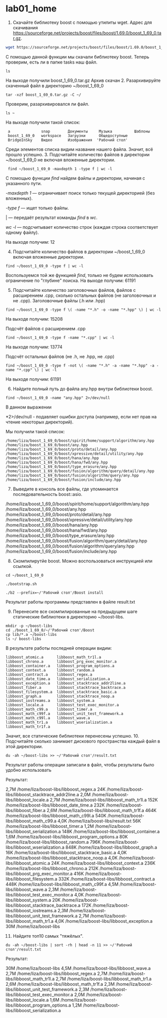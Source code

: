 # lab01_home
  1. Скачайте библиотеку boost с помощью утилиты wget. Адрес для скачивания https://sourceforge.net/projects/boost/files/boost/1.69.0/boost_1_69_0.tar.gz.
```bash
wget https://sourceforge.net/projects/boost/files/boost/1.69.0/boost_1_69_0.tar.gz
```
С помощью данной функции мы скачали библиотеку boost. Теперь проверим, есть ли в папке tasks наш файл.
```
ls
```
На выходе получили
boost_1_69_0.tar.gz
Архив скачан
  2. Разархивируйте скаченный файл в директорию ~/boost_1_69_0
```
tar -xzf boost_1_69_0.tar.gz -C ~/
```
Проверим, разархивировался ли файл. 
```
ls ~
```
На выходе получили такой список:
```
 a              snap        Документы     Музыка          Шаблоны
 boost_1_69_0   workspace   Загрузки      Общедоступные
 BridgeInSky    Видео       Изображения  'Рабочий стол'
```
Среди элементов списка видим название нашего файла. Значит, всё прошло успешно.
  3. Подсчитайте количество файлов в директории ~/boost_1_69_0 не включая вложенные директории.
```
 find ~/boost_1_69_0 -maxdepth 1 -type f | wc -l
```
С помощью функции *find* найдем файлы и директории, начиная с указанного пути.

*-maxdepth 1* — ограничивает поиск только текущей директорией (без вложенных).

*-type f* — ищет только файлы.

| — передаёт результат команды *find* в *wc*.

*wc -l* — подсчитывает количество строк (каждая строка соответствует одному файлу).

На выходе получим:
12

  4. Подсчитайте количество файлов в директории ~/boost_1_69_0 включая вложенные директории.
```
find ~/boost_1_69_0 -type f | wc -l
```
Воспользуемся той же функцией *find*, только не будем использовать ограничение по "глубине" поиска.
На выходе получим:
61191

  5. Подсчитайте количество заголовочных файлов, файлов с расширением .cpp, сколько остальных файлов (не заголовочных и не .cpp).
Заголовочные файлы (.h или .hpp)
```
find ~/boost_1_69_0 -type f \( -name "*.h" -o -name "*.hpp" \) | wc -l
```
На выходе получим:
15208

Подсчёт файлов с расширением .cpp
```
find ~/boost_1_69_0 -type f -name "*.cpp" | wc -l
```
На выходе получим:
13774

Подсчёт остальных файлов (не .h, не .hpp, не .cpp)
```
find ~/boost_1_69_0 -type f -not \( -name "*.h" -a -name "*.hpp" -a -name "*.cpp" \) | wc -l
```
На выходе получим:
61191

  6. Найдите полный путь до файла any.hpp внутри библиотеки boost.
```
find ~/boost_1_69_0 -name "any.hpp" 2>/dev/null
```
В данном выражении 

*2>/dev/null - подавляет ошибки доступа (например, если нет прав на чтение некоторых директорий).

Мы получили такой список:

```
/home/liza/boost_1_69_0/boost/spirit/home/support/algorithm/any.hpp
/home/liza/boost_1_69_0/boost/any.hpp
/home/liza/boost_1_69_0/boost/proto/detail/any.hpp
/home/liza/boost_1_69_0/boost/xpressive/detail/utility/any.hpp
/home/liza/boost_1_69_0/boost/hana/any.hpp
/home/liza/boost_1_69_0/boost/hana/fwd/any.hpp
/home/liza/boost_1_69_0/boost/type_erasure/any.hpp
/home/liza/boost_1_69_0/boost/fusion/algorithm/query/detail/any.hpp
/home/liza/boost_1_69_0/boost/fusion/algorithm/query/any.hpp
/home/liza/boost_1_69_0/boost/fusion/include/any.hpp
```
  7. Выведите в консоль все файлы, где упоминается последовательность boost::asio.

/home/liza/boost_1_69_0/boost/spirit/home/support/algorithm/any.hpp
/home/liza/boost_1_69_0/boost/any.hpp
/home/liza/boost_1_69_0/boost/proto/detail/any.hpp
/home/liza/boost_1_69_0/boost/xpressive/detail/utility/any.hpp
/home/liza/boost_1_69_0/boost/hana/any.hpp
/home/liza/boost_1_69_0/boost/hana/fwd/any.hpp
/home/liza/boost_1_69_0/boost/type_erasure/any.hpp
/home/liza/boost_1_69_0/boost/fusion/algorithm/query/detail/any.hpp
/home/liza/boost_1_69_0/boost/fusion/algorithm/query/any.hpp
/home/liza/boost_1_69_0/boost/fusion/include/any.hpp

  8. Скомпилирутйе boost. Можно воспользоваться инструкцией или ссылкой.
```
cd ~/boost_1_69_0

./bootstrap.sh

./b2 --prefix=~/'Рабочий стол'/Boost install
```
Результат работы программы представлен в файле
result.txt

  9. Перенесите все скомпилированные на предыдущем шаге статические библиотеки в директорию ~/boost-libs.
```
mkdir -p ~/boost-libs
cd ./boost_1_69_0/~/'Рабочий стол'/Boost
cp lib/*.a ~/boost-libs
ls ~/ boost-libs
```
В результате работы последней операции видим:
```
libboost_atomic.a      libboost_math_tr1l.a
libboost_chrono.a      libboost_prg_exec_monitor.a
libboost_container.a   libboost_program_options.a
libboost_context.a     libboost_random.a
libboost_contract.a    libboost_regex.a
libboost_date_time.a   libboost_serialization.a
libboost_exception.a   libboost_stacktrace_addr2line.a
libboost_fiber.a       libboost_stacktrace_backtrace.a
libboost_filesystem.a  libboost_stacktrace_basic.a
libboost_graph.a       libboost_stacktrace_noop.a
libboost_iostreams.a   libboost_system.a
libboost_locale.a      libboost_test_exec_monitor.a
libboost_math_c99.a    libboost_timer.a
libboost_math_c99f.a   libboost_unit_test_framework.a
libboost_math_c99l.a   libboost_wave.a
libboost_math_tr1.a    libboost_wserialization.a
libboost_math_tr1f.a
```
Значит, все статические библиотеки перенесены успешно.
  10. Подсчитайте сколько занимает дискового пространства каждый файл в этой директории.
```
du -ah ~/boost-libs >> ~/'Рабочий стол'/result.txt
```
Результат работы операции записали в файл, чтобы результаты было удобно использовать

Результат:

2,7M	/home/liza/boost-libs/libboost_regex.a
24K	/home/liza/boost-libs/libboost_stacktrace_addr2line.a
2,0M	/home/liza/boost-libs/libboost_locale.a
2,7M	/home/liza/boost-libs/libboost_math_tr1l.a
152K	/home/liza/boost-libs/libboost_date_time.a
232K	/home/liza/boost-libs/libboost_fiber.a
2,6M	/home/liza/boost-libs/libboost_math_tr1f.a
464K	/home/liza/boost-libs/libboost_math_c99l.a
540K	/home/liza/boost-libs/libboost_math_c99.a
4,0K	/home/liza/boost-libs/result.txt
56K	/home/liza/boost-libs/libboost_timer.a
1,2M	/home/liza/boost-libs/libboost_serialization.a
148K	/home/liza/boost-libs/libboost_container.a
1,6M	/home/liza/boost-libs/libboost_program_options.a
80K	/home/liza/boost-libs/libboost_random.a
796K	/home/liza/boost-libs/libboost_wserialization.a
848K	/home/liza/boost-libs/libboost_graph.a
16K	/home/liza/boost-libs/libboost_stacktrace_basic.a
4,0K	/home/liza/boost-libs/libboost_stacktrace_noop.a
4,0K	/home/liza/boost-libs/libboost_atomic.a
24K	/home/liza/boost-libs/libboost_context.a
236K	/home/liza/boost-libs/libboost_chrono.a
212K	/home/liza/boost-libs/libboost_prg_exec_monitor.a
416K	/home/liza/boost-libs/libboost_filesystem.a
332K	/home/liza/boost-libs/libboost_contract.a
448K	/home/liza/boost-libs/libboost_math_c99f.a
4,5M	/home/liza/boost-libs/libboost_wave.a
2,3M	/home/liza/boost-libs/libboost_test_exec_monitor.a
4,0K	/home/liza/boost-libs/libboost_system.a
20K	/home/liza/boost-libs/libboost_stacktrace_backtrace.a
172K	/home/liza/boost-libs/libboost_iostreams.a
2,3M	/home/liza/boost-libs/libboost_unit_test_framework.a
2,7M	/home/liza/boost-libs/libboost_math_tr1.a
4,0K	/home/liza/boost-libs/libboost_exception.a
30M	/home/liza/boost-libs

  11. Найдите топ10 самых "тяжёлых".
```
du -ah ~/boost-libs | sort -rh | head -n 11 >> ~/'Рабочий стол'/result.txt
```

Результат:

30M	/home/liza/boost-libs
4,5M	/home/liza/boost-libs/libboost_wave.a
2,7M	/home/liza/boost-libs/libboost_regex.a
2,7M	/home/liza/boost-libs/libboost_math_tr1l.a
2,7M	/home/liza/boost-libs/libboost_math_tr1.a
2,6M	/home/liza/boost-libs/libboost_math_tr1f.a
2,3M	/home/liza/boost-libs/libboost_unit_test_framework.a
2,3M	/home/liza/boost-libs/libboost_test_exec_monitor.a
2,0M	/home/liza/boost-libs/libboost_locale.a
1,6M	/home/liza/boost-libs/libboost_program_options.a
1,2M	/home/liza/boost-libs/libboost_serialization.a
